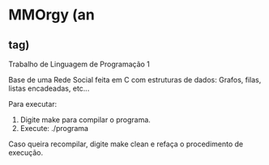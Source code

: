 # MMOrgy (an <h2> tag) # 

Trabalho de Linguagem de Programação 1

Base de uma Rede Social feita em C com estruturas de dados: Grafos, filas, listas encadeadas, etc...

Para executar:

1) Digite make para compilar o programa.
2) Execute: ./programa

Caso queira recompilar, digite make clean e refaça o procedimento de execução. 
